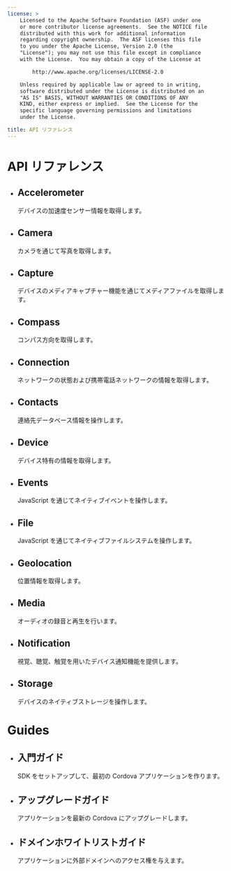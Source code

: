 ```yaml
---
license: >
    Licensed to the Apache Software Foundation (ASF) under one
    or more contributor license agreements.  See the NOTICE file
    distributed with this work for additional information
    regarding copyright ownership.  The ASF licenses this file
    to you under the Apache License, Version 2.0 (the
    "License"); you may not use this file except in compliance
    with the License.  You may obtain a copy of the License at

        http://www.apache.org/licenses/LICENSE-2.0

    Unless required by applicable law or agreed to in writing,
    software distributed under the License is distributed on an
    "AS IS" BASIS, WITHOUT WARRANTIES OR CONDITIONS OF ANY
    KIND, either express or implied.  See the License for the
    specific language governing permissions and limitations
    under the License.

title: API リファレンス
---
```


<div id="home">
    <h1>API リファレンス</h1>
    <ul>
        <li>
            <h2>Accelerometer</h2>
            <span>デバイスの加速度センサー情報を取得します。</span>
        </li>
        <li>
            <h2>Camera</h2>
            <span>カメラを通じて写真を取得します。</span>
        </li>
        <li>
            <h2>Capture</h2>
            <span>デバイスのメディアキャプチャー機能を通じてメディアファイルを取得します。</span>
        </li>
        <li>
            <h2>Compass</h2>
            <span>コンパス方向を取得します。</span>
        </li>
        <li>
            <h2>Connection</h2>
            <span>ネットワークの状態および携帯電話ネットワークの情報を取得します。</span>
        </li>
        <li>
            <h2>Contacts</h2>
            <span>連絡先データベース情報を操作します。</span>
        </li>
        <li>
            <h2>Device</h2>
            <span>デバイス特有の情報を取得します。</span>
        </li>
        <li>
            <h2>Events</h2>
            <span>JavaScript を通じてネイティブイベントを操作します。</span>
        </li>
        <li>
            <h2>File</h2>
            <span>JavaScript を通じてネイティブファイルシステムを操作します。</span>
        </li>
        <li>
            <h2>Geolocation</h2>
            <span>位置情報を取得します。</span>
        </li>
        <li>
            <h2>Media</h2>
            <span>オーディオの録音と再生を行います。</span>
        </li>
        <li>
            <h2>Notification</h2>
            <span>視覚、聴覚、触覚を用いたデバイス通知機能を提供します。</span>
        </li>
        <li>
            <h2>Storage</h2>
            <span>デバイスのネイティブストレージを操作します。</span>
        </li>
    </ul>
    <h1>Guides</h1>
    <ul>
        <li>
            <h2>入門ガイド</h2>
            <span>SDK をセットアップして、最初の Cordova アプリケーションを作ります。</span>
        </li>
        <li>
            <h2>アップグレードガイド</h2>
            <span>アプリケーションを最新の Cordova にアップグレードします。</span>
        </li>
        <li>
            <h2>ドメインホワイトリストガイド</h2>
            <span>アプリケーションに外部ドメインへのアクセス権を与えます。</span>
        </li>
    </ul>
</div>
